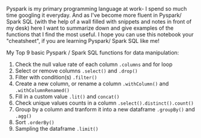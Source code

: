 Pyspark is my primary programming language at work- I spend so much time googling it everyday. And as I've become more fluent in Pyspark/ Spark SQL (with the help of a wall filled with snippets and notes in front of my desk) here I want to summarize down and give examples of the functions that I find the most useful. I hope you can use this notebook your "cheatsheet", if you are learning Pyspark/ Spark SQL like me!

My Top 9 basic Pyspark / Spark SQL functions for data manipulation: 
1. Check the null value rate of each column `.columns` and for loop
2. Select or remove columns `.select()` and `.drop()`
3. Filter with condition(s) `.filter()`
4. Create a new column, or rename a column `.withColumn()` and `.withColumnRenamed()`
5. Fill in a custom value `.lit()` and `concat()`
6. Check unique values counts in a column `.select().distinct().count()`
7. Group by a column and tranform it into a new dataframe `.groupBy()` and `.agg()`
8. Sort `.orderBy()`
9. Sampling the dataframe `.limit()`
